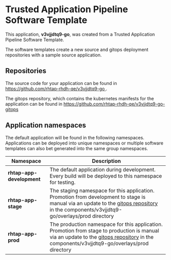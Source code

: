 # Trusted Application Pipeline Software Template

This application, **v3vjjdtq9-go**, was created from a Trusted Application Pipeline Software Template.

The software templates create a new source and gitops deployment repositories with a sample source application. 

## Repositories

The source code for your application can be found in [https://github.com/rhtap-rhdh-qe/v3vjjdtq9-go ](https://github.com/rhtap-rhdh-qe/v3vjjdtq9-go ).
 
The gitops repository, which contains the kubernetes manifests for the application can be found in 
[https://github.com/rhtap-rhdh-qe/v3vjjdtq9-go-gitops ](https://github.com/rhtap-rhdh-qe/v3vjjdtq9-go-gitops ) 

## Application namespaces 

The default application will be found in the following namespaces. Applications can be deployed into unique namespaces or multiple software templates can also bet generated into the same group namespaces.  

|  Namespace   |  Description   |  
| -------- | -------- |   
| **rhtap-app-development** | The default application during development. Every build will be deployed to this namespace for testing. | 
| **rhtap-app-stage** | The staging namespace for this application. Promotion from development to stage is manual via an update to the [gitops repository](https://github.com/rhtap-rhdh-qe/v3vjjdtq9-go-gitops ) in the components/v3vjjdtq9-go/overlays/prod directory |  
| **rhtap-app-prod** | The production namespace for this application. Promotion from stage to production is manual via an update to the [gitops repository](https://github.com/rhtap-rhdh-qe/v3vjjdtq9-go-gitops ) in the components/v3vjjdtq9-go/overlays/prod directory | 